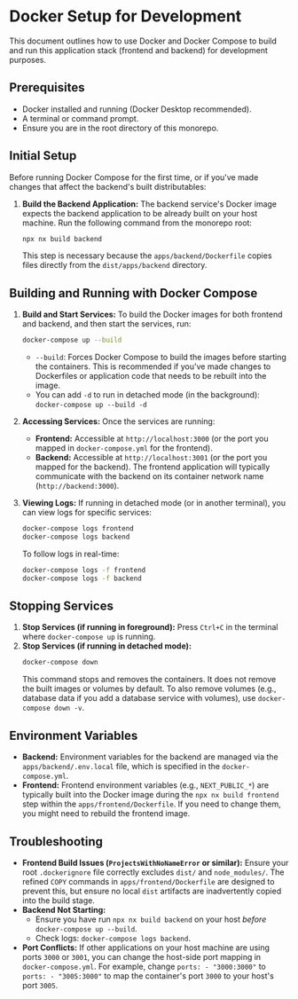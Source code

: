 # Docker Setup for Development

This document outlines how to use Docker and Docker Compose to build and run this application stack (frontend and backend) for development purposes.

## Prerequisites

*   Docker installed and running (Docker Desktop recommended).
*   A terminal or command prompt.
*   Ensure you are in the root directory of this monorepo.

## Initial Setup

Before running Docker Compose for the first time, or if you've made changes that affect the backend's built distributables:

1.  **Build the Backend Application:**
    The backend service's Docker image expects the backend application to be already built on your host machine. Run the following command from the monorepo root:
    ```bash
    npx nx build backend
    ```
    This step is necessary because the `apps/backend/Dockerfile` copies files directly from the `dist/apps/backend` directory.

## Building and Running with Docker Compose

1.  **Build and Start Services:**
    To build the Docker images for both frontend and backend, and then start the services, run:
    ```bash
    docker-compose up --build
    ```
    *   `--build`: Forces Docker Compose to build the images before starting the containers. This is recommended if you've made changes to Dockerfiles or application code that needs to be rebuilt into the image.
    *   You can add `-d` to run in detached mode (in the background): `docker-compose up --build -d`

2.  **Accessing Services:**
    Once the services are running:
    *   **Frontend:** Accessible at `http://localhost:3000` (or the port you mapped in `docker-compose.yml` for the frontend).
    *   **Backend:** Accessible at `http://localhost:3001` (or the port you mapped for the backend). The frontend application will typically communicate with the backend on its container network name (`http://backend:3000`).

3.  **Viewing Logs:**
    If running in detached mode (or in another terminal), you can view logs for specific services:
    ```bash
    docker-compose logs frontend
    docker-compose logs backend
    ```
    To follow logs in real-time:
    ```bash
    docker-compose logs -f frontend
    docker-compose logs -f backend
    ```

## Stopping Services

1.  **Stop Services (if running in foreground):** Press `Ctrl+C` in the terminal where `docker-compose up` is running.
2.  **Stop Services (if running in detached mode):**
    ```bash
    docker-compose down
    ```
    This command stops and removes the containers. It does not remove the built images or volumes by default. To also remove volumes (e.g., database data if you add a database service with volumes), use `docker-compose down -v`.

## Environment Variables

*   **Backend:** Environment variables for the backend are managed via the `apps/backend/.env.local` file, which is specified in the `docker-compose.yml`.
*   **Frontend:** Frontend environment variables (e.g., `NEXT_PUBLIC_*`) are typically built into the Docker image during the `npx nx build frontend` step within the `apps/frontend/Dockerfile`. If you need to change them, you might need to rebuild the frontend image.

## Troubleshooting

*   **Frontend Build Issues (`ProjectsWithNoNameError` or similar):**
    Ensure your root `.dockerignore` file correctly excludes `dist/` and `node_modules/`. The refined `COPY` commands in `apps/frontend/Dockerfile` are designed to prevent this, but ensure no local `dist` artifacts are inadvertently copied into the build stage.
*   **Backend Not Starting:**
    *   Ensure you have run `npx nx build backend` on your host *before* `docker-compose up --build`.
    *   Check logs: `docker-compose logs backend`.
*   **Port Conflicts:** If other applications on your host machine are using ports `3000` or `3001`, you can change the host-side port mapping in `docker-compose.yml`. For example, change `ports: - "3000:3000"` to `ports: - "3005:3000"` to map the container's port `3000` to your host's port `3005`.
